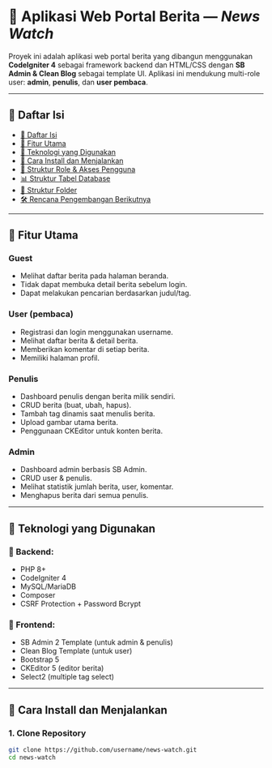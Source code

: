 # 📰 Aplikasi Web Portal Berita — *News Watch*

Proyek ini adalah aplikasi web portal berita yang dibangun menggunakan **CodeIgniter 4** sebagai framework backend dan HTML/CSS dengan **SB Admin & Clean Blog** sebagai template UI. Aplikasi ini mendukung multi-role user: **admin**, **penulis**, dan **user pembaca**.

---

## 📌 Daftar Isi

- [📌 Daftar Isi](#-daftar-isi)  
- [📌 Fitur Utama](#-fitur-utama)  
- [📌 Teknologi yang Digunakan](#-teknologi-yang-digunakan)  
- [🚀 Cara Install dan Menjalankan](#-cara-install-dan-menjalankan)  
- [👤 Struktur Role & Akses Pengguna](#-struktur-role--akses-pengguna)  
- [📊 Struktur Tabel Database](#-struktur-tabel-database)  
- [📂 Struktur Folder](#-struktur-folder)  
- [🛠️ Rencana Pengembangan Berikutnya](#️-rencana-pengembangan-berikutnya)  

---

## 📌 Fitur Utama

### Guest
- Melihat daftar berita pada halaman beranda.
- Tidak dapat membuka detail berita sebelum login.
- Dapat melakukan pencarian berdasarkan judul/tag.

### User (pembaca)
- Registrasi dan login menggunakan username.
- Melihat daftar berita & detail berita.
- Memberikan komentar di setiap berita.
- Memiliki halaman profil.

### Penulis
- Dashboard penulis dengan berita milik sendiri.
- CRUD berita (buat, ubah, hapus).
- Tambah tag dinamis saat menulis berita.
- Upload gambar utama berita.
- Penggunaan CKEditor untuk konten berita.

### Admin
- Dashboard admin berbasis SB Admin.
- CRUD user & penulis.
- Melihat statistik jumlah berita, user, komentar.
- Menghapus berita dari semua penulis.

---

## 📌 Teknologi yang Digunakan

### 🔧 Backend:
- PHP 8+
- CodeIgniter 4
- MySQL/MariaDB
- Composer
- CSRF Protection + Password Bcrypt

### 🎨 Frontend:
- SB Admin 2 Template (untuk admin & penulis)
- Clean Blog Template (untuk user)
- Bootstrap 5
- CKEditor 5 (editor berita)
- Select2 (multiple tag select)

---

## 🚀 Cara Install dan Menjalankan

### 1. Clone Repository
```bash
git clone https://github.com/username/news-watch.git
cd news-watch
